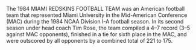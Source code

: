 The 1984 MIAMI REDSKINS FOOTBALL TEAM was an American football team that represented Miami University in the Mid-American Conference (MAC) during the 1984 NCAA Division I-A football season. In its second season under head coach Tim Rose, the team compiled a 4–7 record (3–5 against MAC opponents), finished in a tie for sixth place in the MAC, and were outscored by all opponents by a combined total of 221 to 175.

